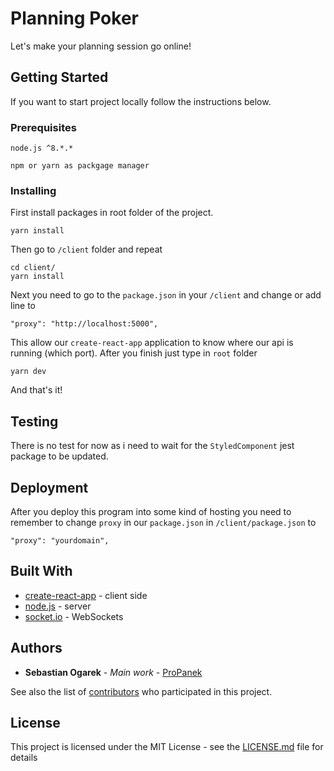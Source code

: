 # Planning Poker

Let's make your planning session go online!

## Getting Started

If you want to start project locally follow the instructions below.

### Prerequisites


```
node.js ^8.*.*

npm or yarn as packgage manager
```

### Installing

First install packages in root folder of the project.

```
yarn install
```

Then go to `/client` folder and repeat

```
cd client/
yarn install 
```

Next you need to go to the `package.json` in your `/client` and change or add line to

```
"proxy": "http://localhost:5000",
```

This allow our `create-react-app` application to know where our api is running (which port).
After you finish just type in `root` folder

```
yarn dev
```

And that's it!

## Testing

There is no test for now as i need to wait for the `StyledComponent` jest package to be updated.


## Deployment

After you deploy this program into some kind of hosting you need to remember to change `proxy` in our `package.json` in `/client/package.json` to

```
"proxy": "yourdomain",
```

## Built With

* [create-react-app](https://github.com/facebook/create-react-app) - client side
* [node.js](https://github.com/nodejs) - server
* [socket.io](https://github.com/socketio/socket.io) - WebSockets

## Authors

* **Sebastian Ogarek** - *Main work* - [ProPanek](https://github.com/ProPanek)

See also the list of [contributors](https://github.com/your/project/contributors) who participated in this project.

## License

This project is licensed under the MIT License - see the [LICENSE.md](LICENSE.md) file for details
